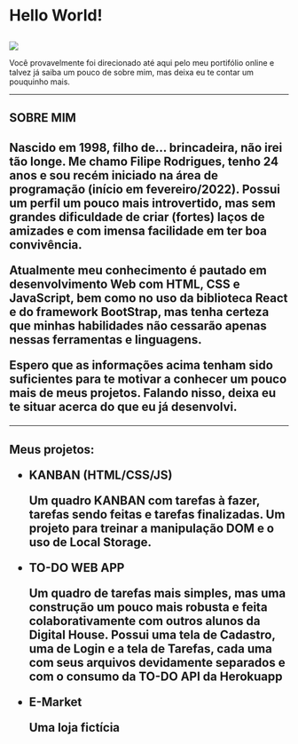<h1> Hello World! </h1>
<h2> </h2>

<img src="https://tm.ibxk.com.br/2017/06/22/22100428046161.jpg">

Você provavelmente foi direcionado até aqui pelo meu portifólio online e talvez já saiba um pouco de sobre mim, mas deixa eu te contar um pouquinho mais.
<hr>
<h2> SOBRE MIM <H2>
Nascido em 1998, filho de... brincadeira, não irei tão longe. Me chamo Filipe Rodrigues, tenho 24 anos e sou recém iniciado na área de programação (início em fevereiro/2022).  Possui um perfil um pouco mais introvertido, mas sem grandes dificuldade de criar (fortes) laços de amizades e com imensa facilidade em ter boa convivência.

Atualmente meu conhecimento é pautado em desenvolvimento Web com HTML, CSS e JavaScript, bem como no uso da biblioteca React e do framework BootStrap, mas tenha certeza que minhas habilidades não cessarão apenas nessas ferramentas e linguagens.

Espero que as informações acima tenham sido suficientes para te motivar a conhecer um pouco mais de meus projetos. Falando nisso, deixa eu te situar acerca do que eu já desenvolvi.

<hr>
<h2> Meus projetos:
<ul> 
<li> KANBAN (HTML/CSS/JS)
<p> Um quadro KANBAN com tarefas à fazer, tarefas sendo feitas e tarefas finalizadas. Um projeto para treinar a manipulação DOM e o uso de Local Storage.
<li> TO-DO WEB APP
<p> Um quadro de tarefas mais simples, mas uma construção um pouco mais robusta e feita colaborativamente com outros alunos da Digital House. Possui uma tela de Cadastro, uma de Login e a tela de Tarefas, cada uma com seus arquivos devidamente separados e com o consumo da TO-DO API da Herokuapp
<li> E-Market
<p> Uma loja fictícia 
</ul>